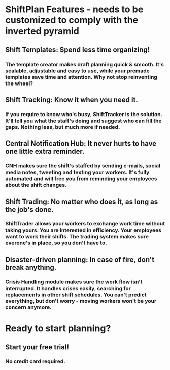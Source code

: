 ShiftPlan Features - needs to be customized to comply with the inverted pyramid
==================

## Shift Templates: Spend less time organizing!
### The template creator makes draft planning quick & smooth. It's scalable, adjustable and easy to use, while your premade templates save time and attention. Why not stop reinventing the wheel?  

## Shift Tracking: Know it when you need it.
### If you require to know who's busy, ShiftTracker is the solution. It'll tell you what the staff's doing and suggest who can fill the gaps. Nothing less, but much more if needed.

## Central Notification Hub: It never hurts to have one little extra reminder.
### CNH makes sure the shift's staffed by sending e-mails, social media notes, tweeting and texting your workers. It's fully automated and will free you from reminding your employees about the shift changes. 

## Shift Trading: No matter who does it, as long as the job's done.
### ShiftTrader allows your workers to exchange work time without taking yours. You are interested in efficiency. Your employees want to work their shifts. The trading system makes sure everone's in place, so you don't have to. 

## Disaster-driven planning: In case of fire, don't break anything.  
### Crisis Handling module makes sure the work flow isn't interrupted. It handles crises easily, searching for replacements in other shift schedules. You can't predict everything, but don't worry - moving workers won't be your concern anymore. 

# Ready to start planning? 
## Start your free trial!
### No credit card required.





